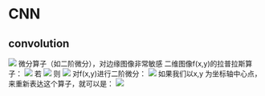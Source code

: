 # CNN

## convolution
![](https://pic2.zhimg.com/80/v2-c9b00043ba326451979abda5417bfcdf_720w.jpg)
微分算子（如二阶微分），对边缘图像非常敏感
二维图像f(x,y)的拉普拉斯算子：
![](https://pic1.zhimg.com/80/v2-48e0292090deb82f22bbd764f43be3e8_720w.jpg)
若
![](https://pic4.zhimg.com/80/v2-57e391d0396e0da548d75b8b88713d4c_720w.jpg)
则
![](https://pic4.zhimg.com/80/v2-a93831a8a44d43176eca8287079312bb_720w.jpg)
对f(x,y)进行二阶微分：
![](https://pic4.zhimg.com/80/v2-be6a9d03dc10a13f208195d3c83d509b_720w.jpg)
如果我们以x,y 为坐标轴中心点，来重新表达这个算子，就可以是：
![](https://picb.zhimg.com/80/v2-121b2aa6333fb0369459535cbb5d5b69_720w.jpg)